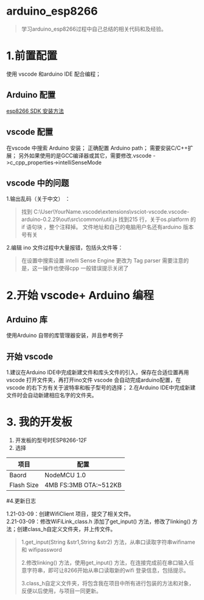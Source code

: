 # arduino_esp8266
>学习arduino_esp8266过程中自己总结的相关代码和及经验。
# 1.前置配置
使用 vscode 和arduino IDE 配合编程；

## Arduino 配置
[esp8266 SDK 安装方法](https://www.arduino.cn/thread-76029-1-1.html)

## vscode 配置
在vscode 中搜索 Arduino 安装；
正确配置 Arduino path；
需要安装C/C++扩展；
另外如果使用的是GCC编译器或其它，需要修改.vscode ->c_cpp_properties->intelliSenseMode

## vscode 中的问题
1.输出乱码（关于中文） ：
> 找到 C:\User\YourName\.vscode\extensions\vsciot-vscode.vscode-arduino-0.2.29\out\src\common\util.js
> 找到215 行，关于os.platform 的 if 语句块 ，整个注释掉。
> 文件地址和自己的电脑用户名还有arduino 版本号有关

2.编辑 ino 文件过程中大量报错，包括头文件等：
> 在设置中搜索设置 intelli Sense Engine 更改为 Tag parser 
> 需要注意的是，这一操作也使得cpp 一般错误提示关闭了

# 2.开始 vscode+ Arduino 编程
## Arduino 库
使用Arduino 自带的库管理器安装，并且参考例子
## 开始 vscode 
1.建议在Arduino IDE中完成新建文件和库头文件的引入，保存在合适位置再用　vscode 打开文件夹，再打开ino文件 vscode 会自动完成arduino配置，在vscode 的右下方有关于波特率和板子型号的选择；
2.在Arduino IDE中完成新建文件时会自动新建相应名字的文件夹。  

# 3. 我的开发板  
1. 开发板的型号时ESP8266-12F
2. 选择 

|项目|配置|
| ------- | ------- |
|Baord|NodeMCU 1.0|
|Flash Size|4MB FS:3MB OTA:~512KB|  

#4.更新日志

1.21-03-09：创建WifiClient 项目，提交了相关文件。   
2.21-03-09：修改WiFiLink_class.h 添加了get_input() 方法，修改了linking() 方法；创建class_h自定义文件夹，并上传文件。 
 
>1.get_input(String &str1,String &str2) 方法，从串口读取字符串wifiname 和 wifipassword 
>
>2.修改linking() 方法，使用get_input() 方法，在连接完成前在串口输入任意字符串，即可让8266开始从串口读取新的wifi 登录信息，包括提示。
>
>3.class_h自定义文件夹，将包含我在项目中所有进行包装的方法和对象，反便以后使用，与项目一同更新。   

